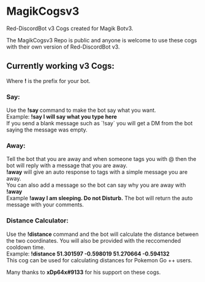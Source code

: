 <h1>MagikCogsv3</h1>
Red-DiscordBot v3 Cogs created for Magik Botv3.

The MagikCogsv3 Repo is public and anyone is welcome to use these cogs with their own version of Red-DiscordBot v3.

<h2>Currently working v3 Cogs:</h2>

Where <b>!</b> is the prefix for your bot.

<h3><b>Say:</b><br></h3>
Use the <b>!say <text></b> command to make the bot say what you want.<br>
  Example: <b>!say I will say what you type here</b><br>
If you send a blank message such as `!say` you will get a DM from the bot saying the message was empty.

<h3><b>Away:</b><br></h3>
Tell the bot that you are away and when someone tags you with @ then the bot will reply with a message that you are away.<br> 
<b>!away</b> will give an auto response to tags with a simple message you are away. <br>
You can also add a message so the bot can say why you are away with <b>!away <message></b><br>
Example <b>!away I am sleeping. Do not Disturb.</b> The bot will return the auto message with your comments. <p>
  
<h3><b>Distance Calculator:</b><br></h3>
Use the <b>!distance <coords></b> command and the bot will calculate the distance between the two coordinates. You will also be provided with the reccomended cooldown time.<br>
Example: <b>!distance 51.301597 -0.598019 51.270664 -0.594132</b><br>
This cog can be used for calculating distances for Pokemon Go ++ users. <p>
  
Many   thanks to <b>xDp64x#9133</b> for his support on these cogs. 
  
  
